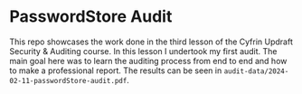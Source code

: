 
# PasswordStore Audit

This repo showcases the work done in the third lesson of the Cyfrin Updraft Security & Auditing course. In this lesson I undertook my first audit. The main goal here was to learn the auditing process from end to end and how to make a professional report. The results can be seen in `audit-data/2024-02-11-passwordStore-audit.pdf`.